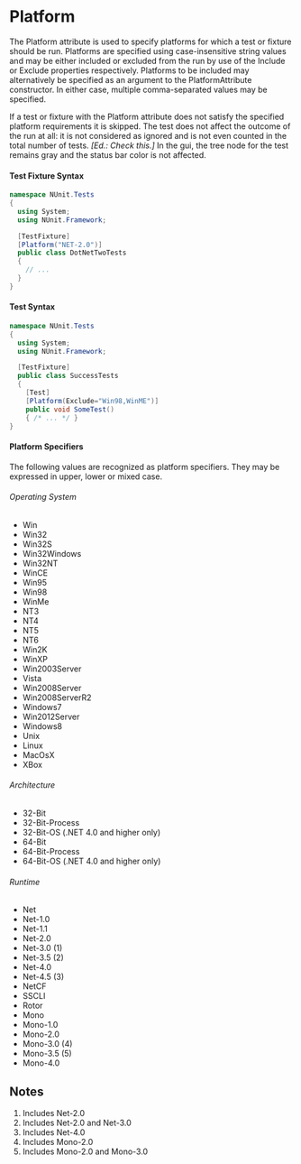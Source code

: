 # Platform


The Platform attribute is used to specify platforms for which a test or fixture
should be run. Platforms are specified using case-insensitive string values
and may be either included or excluded from the run by use of the Include or 
Exclude properties respectively. Platforms to be included may alternatively
be specified as an argument to the PlatformAttribute constructor. In either
case, multiple comma-separated values may be specified.

If a test or fixture with the Platform attribute does not satisfy the specified
platform requirements it is skipped. The test does not affect the outcome of 
the run at all: it is not considered as ignored and is not even counted in 
the total number of tests. _[Ed.: Check this.]_ In the gui, the tree node for the test remains 
gray and the status bar color is not affected.

#### Test Fixture Syntax

```csharp
namespace NUnit.Tests
{
  using System;
  using NUnit.Framework;

  [TestFixture]
  [Platform("NET-2.0")]
  public class DotNetTwoTests
  {
    // ...
  }
}
```

#### Test Syntax

```csharp
namespace NUnit.Tests
{
  using System;
  using NUnit.Framework;

  [TestFixture]
  public class SuccessTests
  {
    [Test]
    [Platform(Exclude="Win98,WinME")]
    public void SomeTest()
    { /* ... */ }
}
```

#### Platform Specifiers

The following values are recognized as platform specifiers.
They may be expressed in upper, lower or mixed case.

###### Operating System
 * Win
 * Win32
 * Win32S
 * Win32Windows
 * Win32NT
 * WinCE
 * Win95
 * Win98
 * WinMe
 * NT3
 * NT4
 * NT5
 * NT6
 * Win2K
 * WinXP
 * Win2003Server
 * Vista
 * Win2008Server
 * Win2008ServerR2
 * Windows7
 * Win2012Server
 * Windows8
 * Unix
 * Linux
 * MacOsX
 * XBox

###### Architecture

* 32-Bit
* 32-Bit-Process
* 32-Bit-OS (.NET 4.0 and higher only)
* 64-Bit
* 64-Bit-Process
* 64-Bit-OS (.NET 4.0 and higher only)

###### Runtime

 * Net
 * Net-1.0
 * Net-1.1
 * Net-2.0
 * Net-3.0 (1)
 * Net-3.5 (2)
 * Net-4.0
 * Net-4.5 (3)
 * NetCF
 * SSCLI
 * Rotor
 * Mono
 * Mono-1.0
 * Mono-2.0
 * Mono-3.0 (4)
 * Mono-3.5 (5)
 * Mono-4.0

## Notes

1. Includes Net-2.0
2. Includes Net-2.0 and Net-3.0
3. Includes Net-4.0
4. Includes Mono-2.0
5. Includes Mono-2.0 and Mono-3.0

